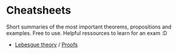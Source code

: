 # Cheatsheets

Short summaries of the most important theorems, propositions and examples. Free to use. Helpful ressources to learn for an exam :D 

- [Lebesgue theory](https://github.com/geniegeist/Analysis-III-WS1819/blob/master/Cheatsheet/Lebesgue.pdf) / [Proofs](https://github.com/geniegeist/Analysis-III-WS1819/blob/master/Cheatsheet/Lebesgue-proofs.pdf)
